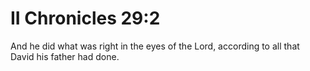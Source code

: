 # II Chronicles 29:2

And he did what was right in the eyes of the Lord, according to all that David his father had done.
